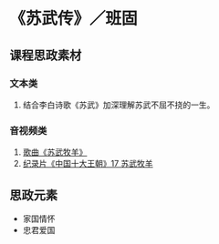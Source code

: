 # 《苏武传》／班固

## 课程思政素材

### 文本类

1. 结合李白诗歌《苏武》加深理解苏武不屈不挠的一生。

### 音视频类

1. [歌曲《苏武牧羊》](https://mp.weixin.qq.com/s/JDHtH-pmHkKhJU0IBh-e2A)
2. [纪录片《中国十大王朝》17 苏武牧羊](https://mp.weixin.qq.com/s/eZ2lyjSK91HOBo7Ly_xqug)

## 思政元素

- 家国情怀
- 忠君爱国
